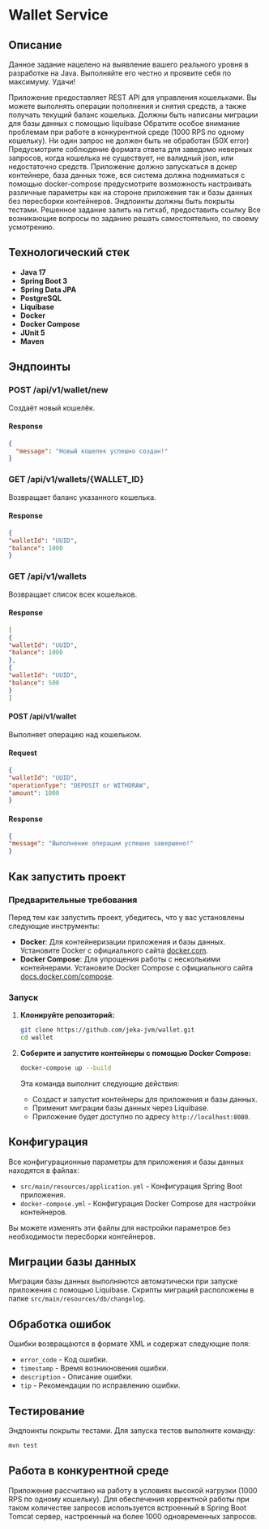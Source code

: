 # Wallet Service

## Описание
Данное задание нацелено на выявление вашего реального уровня в разработке на Java. Выполняйте его честно и проявите себя по максимуму. Удачи!

Приложение предоставляет REST API для управления кошельками. 
Вы можете выполнять операции пополнения и снятия средств, а также получать текущий баланс кошелька.
Должны быть написаны миграции для базы данных с помощью liquibase
Обратите особое внимание проблемам при работе в конкурентной среде (1000 RPS по
одному кошельку). Ни один запрос не должен быть не обработан (50Х error)
Предусмотрите соблюдение формата ответа для заведомо неверных запросов, когда
кошелька не существует, не валидный json, или недостаточно средств.
Приложение должно запускаться в докер контейнере, база данных тоже, вся система
должна подниматься с помощью docker-compose предусмотрите возможность настраивать различные параметры как на стороне
приложения так и базы данных без пересборки контейнеров.
Эндпоинты должны быть покрыты тестами.
Решенное задание залить на гитхаб, предоставить ссылку
Все возникающие вопросы по заданию решать самостоятельно, по своему
усмотрению.
## Технологический стек
- **Java 17**
- **Spring Boot 3**
- **Spring Data JPA**
- **PostgreSQL**
- **Liquibase**
- **Docker**
- **Docker Compose**
- **JUnit 5**
- **Maven**

## Эндпоинты

### POST /api/v1/wallet/new
Создаёт новый кошелёк.

#### Response
```json
{
  "message": "Новый кошелек успешно создан!"
}
```

### GET /api/v1/wallets/{WALLET_ID}
Возвращает баланс указанного кошелька.

#### Response
```json
{
"walletId": "UUID",
"balance": 1000
}
```

### GET /api/v1/wallets
Возвращает список всех кошельков.

#### Response
```json
[
{
"walletId": "UUID",
"balance": 1000
}, 
{
"walletId": "UUID",
"balance": 500   
}
]
```
#### POST /api/v1/wallet
Выполняет операцию над кошельком.

#### Request
```json
{
"walletId": "UUID",
"operationType": "DEPOSIT or WITHDRAW",
"amount": 1000
}
```
#### Response
```json
{
"message": "Выполнение операции успешно завершено!"
}
```
## Как запустить проект

### Предварительные требования

Перед тем как запустить проект, убедитесь, что у вас установлены следующие инструменты:

- **Docker**: Для контейнеризации приложения и базы данных. Установите Docker с официального сайта [docker.com](https://www.docker.com/get-started).
- **Docker Compose**: Для упрощения работы с несколькими контейнерами. Установите Docker Compose с официального сайта [docs.docker.com/compose](https://docs.docker.com/compose/install/).

### Запуск

1. **Клонируйте репозиторий:**
    ```bash
    git clone https://github.com/jeka-jvm/wallet.git
    cd wallet
    ```

2. **Соберите и запустите контейнеры с помощью Docker Compose:**
    ```bash
    docker-compose up --build
    ```

   Эта команда выполнит следующие действия:
    - Создаст и запустит контейнеры для приложения и базы данных.
    - Применит миграции базы данных через Liquibase.
    - Приложение будет доступно по адресу `http://localhost:8080`.

## Конфигурация

Все конфигурационные параметры для приложения и базы данных находятся в файлах:

- `src/main/resources/application.yml` - Конфигурация Spring Boot приложения.
- `docker-compose.yml` - Конфигурация Docker Compose для настройки контейнеров.

Вы можете изменять эти файлы для настройки параметров без необходимости пересборки контейнеров.

## Миграции базы данных

Миграции базы данных выполняются автоматически при запуске приложения с помощью Liquibase. Скрипты миграций расположены в папке `src/main/resources/db/changelog`.

## Обработка ошибок

Ошибки возвращаются в формате XML и содержат следующие поля:

- `error_code` - Код ошибки.
- `timestamp` - Время возникновения ошибки.
- `description` - Описание ошибки.
- `tip` - Рекомендации по исправлению ошибки.

## Тестирование

Эндпоинты покрыты тестами. Для запуска тестов выполните команду:

```bash
mvn test
```

## Работа в конкурентной среде
Приложение рассчитано на работу в условиях высокой нагрузки (1000 RPS по одному кошельку). Для обеспечения корректной работы при таком количестве запросов используется встроенный в Spring Boot Tomcat сервер, настроенный на более 1000 одновременных запросов.